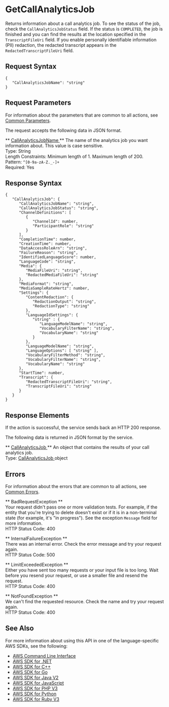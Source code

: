 # GetCallAnalyticsJob<a name="API_GetCallAnalyticsJob"></a>

Returns information about a call analytics job\. To see the status of the job, check the `CallAnalyticsJobStatus` field\. If the status is `COMPLETED`, the job is finished and you can find the results at the location specified in the `TranscriptFileUri` field\. If you enable personally identifiable information \(PII\) redaction, the redacted transcript appears in the `RedactedTranscriptFileUri` field\.

## Request Syntax<a name="API_GetCallAnalyticsJob_RequestSyntax"></a>

```
{
   "CallAnalyticsJobName": "string"
}
```

## Request Parameters<a name="API_GetCallAnalyticsJob_RequestParameters"></a>

For information about the parameters that are common to all actions, see [Common Parameters](CommonParameters.md)\.

The request accepts the following data in JSON format\.

 ** [ CallAnalyticsJobName ](#API_GetCallAnalyticsJob_RequestSyntax) **   <a name="transcribe-GetCallAnalyticsJob-request-CallAnalyticsJobName"></a>
The name of the analytics job you want information about\. This value is case sensitive\.   
Type: String  
Length Constraints: Minimum length of 1\. Maximum length of 200\.  
Pattern: `^[0-9a-zA-Z._-]+`   
Required: Yes

## Response Syntax<a name="API_GetCallAnalyticsJob_ResponseSyntax"></a>

```
{
   "CallAnalyticsJob": { 
      "CallAnalyticsJobName": "string",
      "CallAnalyticsJobStatus": "string",
      "ChannelDefinitions": [ 
         { 
            "ChannelId": number,
            "ParticipantRole": "string"
         }
      ],
      "CompletionTime": number,
      "CreationTime": number,
      "DataAccessRoleArn": "string",
      "FailureReason": "string",
      "IdentifiedLanguageScore": number,
      "LanguageCode": "string",
      "Media": { 
         "MediaFileUri": "string",
         "RedactedMediaFileUri": "string"
      },
      "MediaFormat": "string",
      "MediaSampleRateHertz": number,
      "Settings": { 
         "ContentRedaction": { 
            "RedactionOutput": "string",
            "RedactionType": "string"
         },
         "LanguageIdSettings": { 
            "string" : { 
               "LanguageModelName": "string",
               "VocabularyFilterName": "string",
               "VocabularyName": "string"
            }
         },
         "LanguageModelName": "string",
         "LanguageOptions": [ "string" ],
         "VocabularyFilterMethod": "string",
         "VocabularyFilterName": "string",
         "VocabularyName": "string"
      },
      "StartTime": number,
      "Transcript": { 
         "RedactedTranscriptFileUri": "string",
         "TranscriptFileUri": "string"
      }
   }
}
```

## Response Elements<a name="API_GetCallAnalyticsJob_ResponseElements"></a>

If the action is successful, the service sends back an HTTP 200 response\.

The following data is returned in JSON format by the service\.

 ** [ CallAnalyticsJob ](#API_GetCallAnalyticsJob_ResponseSyntax) **   <a name="transcribe-GetCallAnalyticsJob-response-CallAnalyticsJob"></a>
An object that contains the results of your call analytics job\.  
Type: [ CallAnalyticsJob ](API_CallAnalyticsJob.md) object

## Errors<a name="API_GetCallAnalyticsJob_Errors"></a>

For information about the errors that are common to all actions, see [Common Errors](CommonErrors.md)\.

 ** BadRequestException **   
Your request didn't pass one or more validation tests\. For example, if the entity that you're trying to delete doesn't exist or if it is in a non\-terminal state \(for example, it's "in progress"\)\. See the exception `Message` field for more information\.  
HTTP Status Code: 400

 ** InternalFailureException **   
There was an internal error\. Check the error message and try your request again\.  
HTTP Status Code: 500

 ** LimitExceededException **   
Either you have sent too many requests or your input file is too long\. Wait before you resend your request, or use a smaller file and resend the request\.  
HTTP Status Code: 400

 ** NotFoundException **   
We can't find the requested resource\. Check the name and try your request again\.  
HTTP Status Code: 400

## See Also<a name="API_GetCallAnalyticsJob_SeeAlso"></a>

For more information about using this API in one of the language\-specific AWS SDKs, see the following:
+  [ AWS Command Line Interface](https://docs.aws.amazon.com/goto/aws-cli/transcribe-2017-10-26/GetCallAnalyticsJob) 
+  [ AWS SDK for \.NET](https://docs.aws.amazon.com/goto/DotNetSDKV3/transcribe-2017-10-26/GetCallAnalyticsJob) 
+  [ AWS SDK for C\+\+](https://docs.aws.amazon.com/goto/SdkForCpp/transcribe-2017-10-26/GetCallAnalyticsJob) 
+  [ AWS SDK for Go](https://docs.aws.amazon.com/goto/SdkForGoV1/transcribe-2017-10-26/GetCallAnalyticsJob) 
+  [ AWS SDK for Java V2](https://docs.aws.amazon.com/goto/SdkForJavaV2/transcribe-2017-10-26/GetCallAnalyticsJob) 
+  [ AWS SDK for JavaScript](https://docs.aws.amazon.com/goto/AWSJavaScriptSDK/transcribe-2017-10-26/GetCallAnalyticsJob) 
+  [ AWS SDK for PHP V3](https://docs.aws.amazon.com/goto/SdkForPHPV3/transcribe-2017-10-26/GetCallAnalyticsJob) 
+  [ AWS SDK for Python](https://docs.aws.amazon.com/goto/boto3/transcribe-2017-10-26/GetCallAnalyticsJob) 
+  [ AWS SDK for Ruby V3](https://docs.aws.amazon.com/goto/SdkForRubyV3/transcribe-2017-10-26/GetCallAnalyticsJob) 